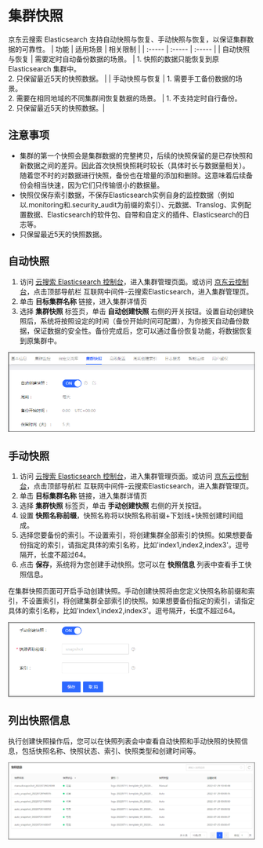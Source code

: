 # 集群快照
京东云搜索 Elasticsearch 支持自动快照与恢复、手动快照与恢复，以保证集群数据的可靠性。
| 功能   | 适用场景 | 相关限制 |
| :----- | :----- | :----- |
| 自动快照与恢复 | 需要定时自动备份数据的场景。 | 1. 快照的数据只能恢复到原 Elasticsearch 集群中。</br> 2. 只保留最近5天的快照数据。 |
| 手动快照与恢复 | 1. 需要手工备份数据的场景。</br> 2. 需要在相同地域的不同集群间恢复数据的场景。 | 1. 不支持定时自行备份。</br> 2. 只保留最近5天的快照数据。| 

## 注意事项
- 集群的第一个快照会是集群数据的完整拷贝，后续的快照保留的是已存快照和新数据之间的差异。因此首次快照快照耗时较长（具体时长与数据量相关）。随着您不时的对数据进行快照，备份也在增量的添加和删除。这意味着后续备份会相当快速，因为它们只传输很小的数据量。</br>
- 快照仅保存索引数据，不保存Elasticsearch实例自身的监控数据（例如以.monitoring和.security_audit为前缀的索引）、元数据、Translog、实例配置数据、Elasticsearch的软件包、自带和自定义的插件、Elasticsearch的日志等。</br>
- 只保留最近5天的快照数据。</br>

## 自动快照
1. 访问 [云搜索 Elasticsearch 控制台](https://es-console.jdcloud.com/clusters)，进入集群管理页面。或访问 [京东云控制台](https://console.jdcloud.com/)，点击顶部导航栏 互联网中间件-云搜索Elasticsearch，进入集群管理页。
2. 单击 **目标集群名称** 链接，进入集群详情页
3. 选择 **集群快照** 标签页，单击 **自动创建快照** 右侧的开关按钮。设置自动创建快照后，系统将按照设定的时间（备份开始时间可配置），为你按天自动备份数据，保证数据的安全性。备份完成后，您可以通过备份恢复功能，将数据恢复到原集群中。</br>


![ES_Snapshot_1](../../../../image/Elasticsearch/Snapshot/ES_Snapshot_1.png)</br>
 
## 手动快照
1. 访问 [云搜索 Elasticsearch 控制台](https://es-console.jdcloud.com/clusters)，进入集群管理页面。或访问 [京东云控制台](https://console.jdcloud.com/)，点击顶部导航栏 互联网中间件-云搜索Elasticsearch，进入集群管理页。
2. 单击 **目标集群名称** 链接，进入集群详情页
3. 选择 **集群快照** 标签页，单击 **手动创建快照** 右侧的开关按钮。
4. 设置 **快照名称前缀**，快照名称将以快照名称前缀+下划线+快照创建时间组成。
5. 选择您要备份的索引。不设置索引，将创建集群全部索引的快照。如果想要备份指定的索引，请指定具体的索引名称，比如'index1,index2,index3'。逗号隔开，长度不超过64。
6. 点击 **保存**，系统将为您创建手动快照。您可以在 **快照信息** 列表中查看手工快照信息。</br>


在集群快照页面可开启手动创建快照。手动创建快照将由您定义快照名称前缀和索引，不设置索引，将创建集群全部索引的快照。如果想要备份指定的索引，请指定具体的索引名称，比如'index1,index2,index3'。逗号隔开，长度不超过64。</br>

![ES_Snapshot_2](../../../../image/Elasticsearch/Snapshot/ES_Snapshot_2.png)</br>

## 列出快照信息
执行创建快照操作后，您可以在快照列表会中查看自动快照和手动快照的快照信息，包括快照名称、快照状态、索引、快照类型和创建时间等。

![ES_Snapshot_3](../../../../image/Elasticsearch/Snapshot/ES_Snapshot_3.png)</br>
